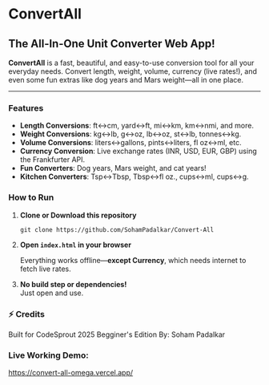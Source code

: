 
# ConvertAll

## The All-In-One Unit Converter Web App!

**ConvertAll** is a fast, beautiful, and easy-to-use conversion tool for all your everyday needs. Convert length, weight, volume, currency (live rates!), and even some fun extras like dog years and Mars weight—all in one place.

---

### Features

- **Length Conversions**: ft↔cm, yard↔ft, mi↔km, km↔nmi, and more.
- **Weight Conversions**: kg↔lb, g↔oz, lb↔oz, st↔lb, tonnes↔kg.
- **Volume Conversions**: liters↔gallons, pints↔liters, fl oz↔ml, etc.
- **Currency Conversion**: Live exchange rates (INR, USD, EUR, GBP) using the Frankfurter API.
- **Fun Converters**: Dog years, Mars weight, and cat years!
- **Kitchen Converters**: Tsp↔Tbsp, Tbsp↔fl oz., cups↔ml, cups↔g.

### How to Run

1. **Clone or Download this repository**
    ```
    git clone https://github.com/SohamPadalkar/Convert-All
    
2. **Open `index.html` in your browser**

   Everything works offline—**except Currency**, which needs internet to fetch live rates.

3. **No build step or dependencies!**  
   Just open and use.

### ⚡ Credits

Built for CodeSprout 2025 Begginer's Edition
By: Soham Padalkar


### Live Working Demo: 
https://convert-all-omega.vercel.app/
